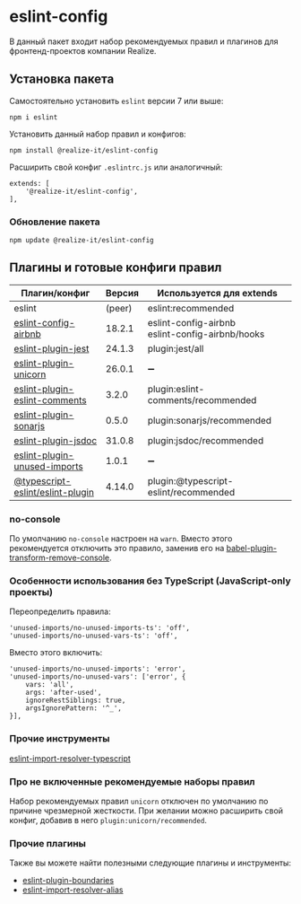 # eslint-config

В данный пакет входит набор рекомендуемых правил и плагинов для фронтенд-проектов компании Realize.

## Установка пакета

Самостоятельно установить `eslint` версии 7 или выше:

`npm i eslint`

Установить данный набор правил и конфигов:

`npm install @realize-it/eslint-config`

Расширить свой конфиг `.eslintrc.js` или аналогичный:

```
extends: [
    '@realize-it/eslint-config',
],
```

### Обновление пакета

`npm update @realize-it/eslint-config`

## Плагины и готовые конфиги правил

| Плагин/конфиг | Версия | Используется для extends |
| ------ | ------ | ------ |
| eslint | (peer) | eslint:recommended  |
| [eslint-config-airbnb](https://www.npmjs.com/package/eslint-config-airbnb) | 18.2.1 | eslint-config-airbnb <br /> eslint-config-airbnb/hooks |
| [eslint-plugin-jest](https://www.npmjs.com/package/eslint-plugin-jest) | 24.1.3 | plugin:jest/all |
| [eslint-plugin-unicorn](https://www.npmjs.com/package/eslint-plugin-unicorn) | 26.0.1 | ➖ |
| [eslint-plugin-eslint-comments](https://www.npmjs.com/package/eslint-plugin-eslint-comments) | 3.2.0 | plugin:eslint-comments/recommended |
| [eslint-plugin-sonarjs](https://www.npmjs.com/package/eslint-plugin-sonarjs) | 0.5.0 | plugin:sonarjs/recommended |
| [eslint-plugin-jsdoc](https://www.npmjs.com/package/eslint-plugin-jsdoc) | 31.0.8 | plugin:jsdoc/recommended |
| [eslint-plugin-unused-imports](https://www.npmjs.com/package/eslint-plugin-unused-imports) | 1.0.1 | ➖ |
| [@typescript-eslint/eslint-plugin](https://www.npmjs.com/package/@typescript-eslint/eslint-plugin) | 4.14.0 | plugin:@typescript-eslint/recommended |

### no-console

По умолчанию `no-console` настроен на `warn`. Вместо этого рекомендуется отключить это правило,
заменив его на [babel-plugin-transform-remove-console](https://www.npmjs.com/package/babel-plugin-transform-remove-console).

### Особенности использования без TypeScript (JavaScript-only проекты)

Переопределить правила:

```
'unused-imports/no-unused-imports-ts': 'off',
'unused-imports/no-unused-vars-ts': 'off',
```

Вместо этого включить:

```
'unused-imports/no-unused-imports': 'error',
'unused-imports/no-unused-vars': ['error', {
    vars: 'all',
    args: 'after-used',
    ignoreRestSiblings: true,
    argsIgnorePattern: '^_',
}],
```

### Прочие инструменты

[eslint-import-resolver-typescript](https://www.npmjs.com/package/eslint-import-resolver-typescript)

### Про не включенные рекомендуемые наборы правил

Набор рекомендуемых правил `unicorn` отключен по умолчанию по причине чрезмерной жесткости.
При желании можно расширить свой конфиг, добавив в него `plugin:unicorn/recommended`.

### Прочие плагины

Также вы можете найти полезными следующие плагины и инструменты:

* [eslint-plugin-boundaries](https://www.npmjs.com/package/eslint-plugin-boundaries)
* [eslint-import-resolver-alias](https://www.npmjs.com/package/eslint-import-resolver-alias)
